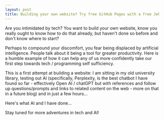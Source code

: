 ```yaml
---
layout: post
title: Building your own website? Try free GitHub Pages with a free Jekyll theme...
---
```


Are you intimidated by tech? You want to build your own website, know you really ought to know how to do that already, but haven't done so before and don't know where to start?

Perhaps to compound your discomfort, you fear being displaced by artificial intelligence. People talk about it being a tool for greater productivity. Here is a humble example of how it can help any of us more confidently take our first step towards tech / programming self sufficiency.

This is a first attempt at building a website: I am sitting in my old university library, testing out AI (specifically, Perplexity, is the best chatbot I have found so far - effectively Open AI / chatGPT but with references and follow up questions/prompts and links to related content on the web - more on that in a future blog) and in just a few hours...

Here's what AI and I have done...

Stay tuned for more adventures in tech and AI!
